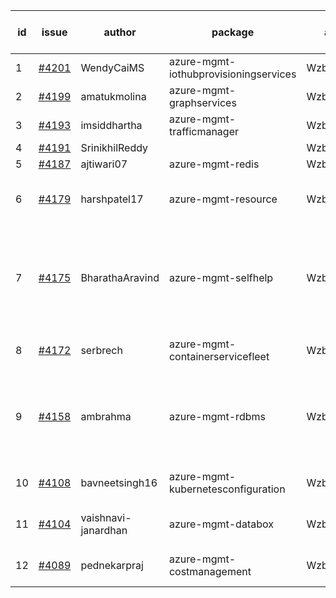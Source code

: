 | id | issue | author | package | assignee | bot advice | created date of issue | target release date | date from target |
| ------ | ------ | ------ | ------ | ------ | ------ | ------ | ------ | :-----: |
| 1 | [#4201](https://github.com/Azure/sdk-release-request/issues/4201) | WendyCaiMS | azure-mgmt-iothubprovisioningservices | Wzb123456789 | new issue. | 05-25 | 06-23 |  |
| 2 | [#4199](https://github.com/Azure/sdk-release-request/issues/4199) | amatukmolina | azure-mgmt-graphservices | Wzb123456789 | new issue. | 05-25 | 06-23 |  |
| 3 | [#4193](https://github.com/Azure/sdk-release-request/issues/4193) | imsiddhartha | azure-mgmt-trafficmanager | Wzb123456789 |  | 05-25 | 06-23 |  |
| 4 | [#4191](https://github.com/Azure/sdk-release-request/issues/4191) | SrinikhilReddy |  | Wzb123456789 |  | 05-23 | 06-23 |  |
| 5 | [#4187](https://github.com/Azure/sdk-release-request/issues/4187) | ajtiwari07 | azure-mgmt-redis | Wzb123456789 |  | 05-22 | 06-23 |  |
| 6 | [#4179](https://github.com/Azure/sdk-release-request/issues/4179) | harshpatel17 | azure-mgmt-resource | Wzb123456789 | new comment. MultiAPI HoldOn | 05-18 | 06-23 |  |
| 7 | [#4175](https://github.com/Azure/sdk-release-request/issues/4175) | BharathaAravind | azure-mgmt-selfhelp | Wzb123456789 | new version is 0.0.0, please check base branch! FirstGA | 05-18 | 06-23 |  |
| 8 | [#4172](https://github.com/Azure/sdk-release-request/issues/4172) | serbrech | azure-mgmt-containerservicefleet | Wzb123456789 | new comment. FirstBeta | 05-18 | 06-23 |  |
| 9 | [#4158](https://github.com/Azure/sdk-release-request/issues/4158) | ambrahma | azure-mgmt-rdbms | Wzb123456789 | new comment. close to release date.  MultiAPI HoldOn | 05-11 | 05-26 | 0 |
| 10 | [#4108](https://github.com/Azure/sdk-release-request/issues/4108) | bavneetsingh16 | azure-mgmt-kubernetesconfiguration | Wzb123456789 | close to release date.  | 04-28 | 05-26 | 0 |
| 11 | [#4104](https://github.com/Azure/sdk-release-request/issues/4104) | vaishnavi-janardhan | azure-mgmt-databox | Wzb123456789 | close to release date.  | 04-27 | 05-26 | 0 |
| 12 | [#4089](https://github.com/Azure/sdk-release-request/issues/4089) | pednekarpraj | azure-mgmt-costmanagement | Wzb123456789 | close to release date.  | 04-25 | 05-26 | 0 |
